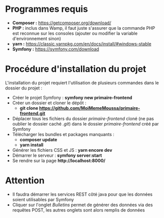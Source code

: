 # Programmes requis
- __Composer :__ https://getcomposer.org/download/
- __PHP :__ inclus dans Wamp, il faut juste s'assurer que la commande PHP est reconnue sur les consoles (ajouter ou modifier la variable d'environnement sinon)
- __yarn :__ https://classic.yarnpkg.com/en/docs/install/#windows-stable
- __Symfony :__ https://symfony.com/download

# Procédure d'installation du projet
L'installation du projet requiert l'utilisation de plusieurs commandes dans le dossier du projet :
- Créer le projet Symfony : __symfony new primaire-frontend__
- Créer un dossier et cloner le dépôt :
    - __git clone https://github.com/MoiMemeMoussa/primaire-frontend.git__
- Déplacer tous les fichiers du dossier _primaire-frontend_ cloné (ne pas oublier le dossier caché _.git_) dans le dossier _primaire-frontend_ créé par Symfony
- Télécharger les bundles et packages manquants :
    - __composer update__
    - __yarn install__
- Générer les fichiers CSS et JS : __yarn encore dev__
- Démarrer le serveur : __symfony server:start__
- Se rendre sur la page __http://localhost:8000/__

# Attention
- Il faudra démarrer les services REST côté java pour que les données soient utilisables par Symfony
- Cliquer sur l'onglet _Bulletins_ permet de générer des données via des requêtes POST, les autres onglets sont alors remplis de données
